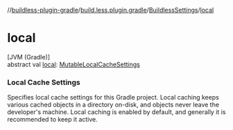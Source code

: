 //[buildless-plugin-gradle](../../../index.md)/[build.less.plugin.gradle](../index.md)/[BuildlessSettings](index.md)/[local](local.md)

# local

[JVM (Gradle)]\
abstract val [local](local.md): [MutableLocalCacheSettings](../-mutable-local-cache-settings/index.md)

###  Local Cache Settings

Specifies local cache settings for this Gradle project. Local caching keeps various cached objects in a directory on-disk, and objects never leave the developer's machine. Local caching is enabled by default, and generally it is recommended to keep it active.
